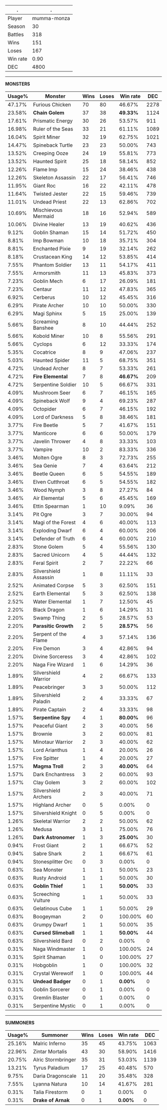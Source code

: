 .|.
|-|-
Player|mumma-monza
Season|30
Battles|318
Wins|151
Loses|167
Win rate|0.90
DEC|4800

---
**MONSTERS**

Usage%|Monster|Wins|Loses|Win rate|DEC|
-|-|-|-|-|-|
47.17%|Furious Chicken|70|80|46.67%|2278|
23.58%|**Chain Golem**|37|38|**49.33%**|1124|
17.61%|Prismatic Energy|30|26|53.57%|911|
16.98%|Ruler of the Seas|33|21|61.11%|1089|
16.04%|Spirit Miner|32|19|62.75%|1021|
14.47%|Spineback Turtle|23|23|50.00%|743|
13.52%|Creeping Ooze|24|19|55.81%|773|
13.52%|Haunted Spirit|25|18|58.14%|852|
12.26%|Flame Imp|15|24|38.46%|438|
12.26%|Skeleton Assassin|22|17|56.41%|746|
11.95%|Giant Roc|16|22|42.11%|478|
11.64%|Twisted Jester|22|15|59.46%|739|
11.01%|Undead Priest|22|13|62.86%|702|
10.69%|Mischievous Mermaid|18|16|52.94%|589|
10.06%|Divine Healer|13|19|40.62%|436|
9.12%|Goblin Shaman|15|14|51.72%|450|
8.81%|Imp Bowman|10|18|35.71%|304|
8.81%|Enchanted Pixie|9|19|32.14%|262|
8.18%|Crustacean King|14|12|53.85%|414|
7.55%|Phantom Soldier|13|11|54.17%|411|
7.55%|Armorsmith|11|13|45.83%|373|
7.23%|Goblin Mech|6|17|26.09%|181|
7.23%|Centaur|11|12|47.83%|365|
6.92%|Cerberus|10|12|45.45%|316|
6.29%|Pirate Archer|10|10|50.00%|330|
6.29%|Magi Sphinx|5|15|25.00%|139|
5.66%|Screaming Banshee|8|10|44.44%|252|
5.66%|Kobold Miner|10|8|55.56%|291|
5.66%|Cyclops|6|12|33.33%|174|
5.35%|Cocatrice|8|9|47.06%|237|
5.03%|Haunted Spider|11|5|68.75%|351|
4.72%|Undead Archer|8|7|53.33%|261|
4.72%|**Fire Elemental**|7|8|**46.67%**|209|
4.72%|Serpentine Soldier|10|5|66.67%|331|
4.09%|Mushroom Seer|6|7|46.15%|165|
4.09%|Spineback Wolf|9|4|69.23%|287|
4.09%|Octopider|6|7|46.15%|192|
4.09%|Lord of Darkness|5|8|38.46%|181|
3.77%|Fire Beetle|5|7|41.67%|151|
3.77%|Manticore|6|6|50.00%|179|
3.77%|Javelin Thrower|4|8|33.33%|103|
3.77%|Vampire|10|2|83.33%|336|
3.46%|Molten Ogre|8|3|72.73%|255|
3.46%|Sea Genie|7|4|63.64%|212|
3.46%|Beetle Queen|6|5|54.55%|189|
3.46%|Elven Cutthroat|6|5|54.55%|182|
3.46%|Wood Nymph|3|8|27.27%|84|
3.46%|Air Elemental|5|6|45.45%|169|
3.46%|Ettin Spearman|1|10|9.09%|36|
3.14%|Pit Ogre|3|7|30.00%|94|
3.14%|Magi of the Forest|4|6|40.00%|113|
3.14%|Exploding Dwarf|6|4|60.00%|206|
3.14%|Defender of Truth|6|4|60.00%|210|
2.83%|Stone Golem|5|4|55.56%|130|
2.83%|Sacred Unicorn|4|5|44.44%|132|
2.83%|Feral Spirit|2|7|22.22%|66|
2.83%|Silvershield Assassin|1|8|11.11%|33|
2.52%|Animated Corpse|5|3|62.50%|151|
2.52%|Earth Elemental|5|3|62.50%|138|
2.52%|Water Elemental|1|7|12.50%|45|
2.20%|Black Dragon|1|6|14.29%|31|
2.20%|Swamp Thing|2|5|28.57%|53|
2.20%|**Parasitic Growth**|2|5|**28.57%**|56|
2.20%|Serpent of the Flame|4|3|57.14%|136|
2.20%|Fire Demon|3|4|42.86%|94|
2.20%|Divine Sorceress|3|4|42.86%|102|
2.20%|Naga Fire Wizard|1|6|14.29%|36|
1.89%|Silvershield Warrior|4|2|66.67%|133|
1.89%|Peacebringer|3|3|50.00%|112|
1.89%|Silvershield Paladin|2|4|33.33%|67|
1.89%|Pirate Captain|2|4|33.33%|98|
1.57%|**Serpentine Spy**|4|1|**80.00%**|96|
1.57%|Peaceful Giant|2|3|40.00%|56|
1.57%|Brownie|3|2|60.00%|81|
1.57%|Minotaur Warrior|2|3|40.00%|62|
1.57%|Lord Arianthus|1|4|20.00%|26|
1.57%|Fire Spitter|1|4|20.00%|27|
1.57%|**Magma Troll**|2|3|**40.00%**|64|
1.57%|Dark Enchantress|3|2|60.00%|93|
1.57%|Clay Golem|3|2|60.00%|102|
1.57%|Silvershield Archers|2|3|40.00%|71|
1.57%|Highland Archer|0|5|0.00%|0|
1.57%|Silvershield Knight|0|5|0.00%|0|
1.26%|Skeletal Warrior|2|2|50.00%|62|
1.26%|Medusa|3|1|75.00%|76|
1.26%|**Dark Astronomer**|1|3|**25.00%**|30|
0.94%|Frost Giant|2|1|66.67%|52|
0.94%|Sabre Shark|2|1|66.67%|61|
0.94%|Stonesplitter Orc|0|3|0.00%|0|
0.63%|Sea Monster|1|1|50.00%|23|
0.63%|Rusty Android|1|1|50.00%|30|
0.63%|**Goblin Thief**|1|1|**50.00%**|33|
0.63%|Screeching Vulture|1|1|50.00%|33|
0.63%|Gelatinous Cube|1|1|50.00%|29|
0.63%|Boogeyman|2|0|100.00%|60|
0.63%|Grumpy Dwarf|1|1|50.00%|35|
0.63%|**Cursed Slimeball**|1|1|**50.00%**|44|
0.63%|Silvershield Bard|0|2|0.00%|0|
0.31%|Naga Windmaster|1|0|100.00%|24|
0.31%|Spirit Shaman|1|0|100.00%|27|
0.31%|Hobgoblin|1|0|100.00%|32|
0.31%|Crystal Werewolf|1|0|100.00%|44|
0.31%|**Undead Badger**|0|1|**0.00%**|0|
0.31%|Goblin Sorcerer|0|1|0.00%|0|
0.31%|Gremlin Blaster|0|1|0.00%|0|
0.31%|Serpentine Mystic|0|1|0.00%|0|

---
**SUMMONERS**

Usage%|Summoner|Wins|Loses|Win rate|DEC|
-|-|-|-|-|-|
25.16%|Malric Inferno|35|45|43.75%|1063|
22.96%|Zintar Mortalis|43|30|58.90%|1416|
20.75%|Alric Stormbringer|35|31|53.03%|1139|
13.21%|Tyrus Paladium|17|25|40.48%|570|
9.75%|Daria Dragonscale|11|20|35.48%|328|
7.55%|Lyanna Natura|10|14|41.67%|281|
0.31%|Talia Firestorm|0|1|0.00%|0|
0.31%|**Drake of Arnak**|0|1|**0.00%**|0|
